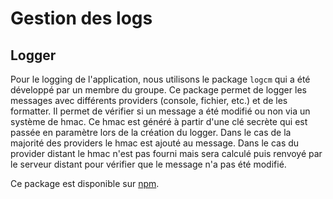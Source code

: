 # Gestion des logs

## Logger

Pour le logging de l'application, nous utilisons le package `logcm` qui a été développé par un membre du groupe. Ce package permet de logger les messages avec différents providers (console, fichier, etc.) et de les formatter. Il permet de vérifier si un message a été modifié ou non via un système de hmac. Ce hmac est généré à partir d'une clé secrète qui est passée en paramètre lors de la création du logger. Dans le cas de la majorité des providers le hmac est ajouté au message. Dans le cas du provider distant le hmac n'est pas fourni mais sera calculé puis renvoyé par le serveur distant pour vérifier que le message n'a pas été modifié.

Ce package est disponible sur [npm](https://www.npmjs.com/package/logcm).
